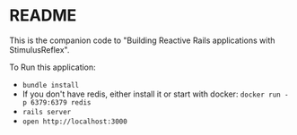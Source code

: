 # README

This is the companion code to "Building Reactive Rails applications with StimulusReflex". 

To Run this application:

 - `bundle install`
 - If you don't have redis, either install it or start with docker: `docker run -p 6379:6379 redis`
 - `rails server`
 - `open http://localhost:3000`
